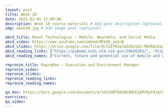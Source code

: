```yaml
---
layout: post
title: Week 10
date: 2021-02-05 12:00:00
description: Week 10 course materials # Add post description (optional)
img: week10.jpg # Add image post (optional)

abcd_title: Novel Technologies – Mobile, Wearable, and Social Media
abcd_video: https://www.youtube.com/embed/MFk98_ykknQ
abcd_slides: https://drive.google.com/file/d/1IEYN2qlAdZNsSSG-M8kRAuIqwnJdH0lq/view?usp=sharing
abcd_reading_links: ["https://pubmed.ncbi.nlm.nih.gov/29636283/", "https://pubmed.ncbi.nlm.nih.gov/30339913/"]
abcd_reading_names: ["Current, future and potential use of mobile and wearable technologies and social media data in the ABCD study to increase understanding of contributors to child health", "Screen media activity and brain structure in youth: Evidence for diverse structural correlation networks from the ABCD study"]

repronim_title: ReproMan – Execution and Environment Manager
repronim_video:
repronim_slides:
repronim_reading_links:
repronim_reading_names:

qa_doc: https://docs.google.com/document/d/1GYoQM7O4UA59MiK1EMlMyFA1qlEf0uzlpguPPHmwNgQ/edit?usp=sharing
exercises:
qa_video:
---
```

